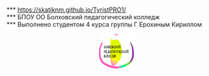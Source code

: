 <!-- PROJECT SHIELDS -->
<!--
*** Я использовал все знания по веб-дизайну для выполнения данного задания.<br>
*** Данное задание выполнено по требованиям worldsckills.<br>
*** Для просмотра выполненного задания перейдетите по ссылке ниже---><br>
*** https://skatiknm.github.io/TyristPRO1/ <br>
*** БПОУ ОО Болховский педагогический колледж <br> 
*** Выполнено студентом 4 курса группы Г Ерохиным Кириллом <br>
<div align="center">
<a href="http://bpk-prof.obr57.ru">
<img src="media/image/logo1.png" alt="Logo" width="80" height="80">
</a>
</div>
